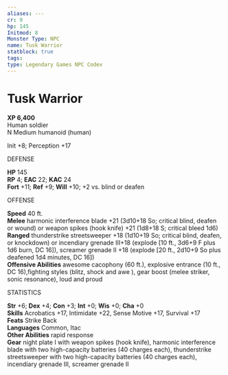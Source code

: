 ```yaml
---
aliases: ---
cr: 9
hp: 145
Initmod: 8
Monster Type: NPC
name: Tusk Warrior
statblock: true
tags: 
type: Legendary Games NPC Codex
---
```


# Tusk Warrior

**XP 6,400**  
Human soldier  
N Medium humanoid (human)

Init +8; Perception +17

DEFENSE

**HP** 145  
**RP** 4; **EAC** 22; **KAC** 24  
**Fort** +11; **Ref** +9; **Will** +10; +2 vs. blind or deafen

OFFENSE

**Speed** 40 ft.  
**Melee** harmonic interference blade +21 (3d10+18 So; critical blind, deafen or wound) or weapon spikes (hook knife) +21 (1d8+18 S; critical bleed 1d6)  
**Ranged** thunderstrike streetsweeper +18 (1d10+19 So; critical blind, deafen, or knockdown) or incendiary grenade III+18 (explode \[10 ft., 3d6+9 F plus 1d6 burn, DC 16\]), screamer grenade II +18 (explode \[20 ft., 2d10+9 So plus deafened 1d4 minutes, DC 16\])  
**Offensive Abilities** awesome cacophony (60 ft.), explosive entrance (10 ft., DC 16),fighting styles (blitz, shock and awe ), gear boost (melee striker, sonic resonance), loud and proud

STATISTICS

**Str** +6; **Dex** +4; **Con** +3; **Int** +0; **Wis** +0; **Cha** +0  
**Skills** Acrobatics +17, Intimidate +22, Sense Motive +17, Survival +17  
**Feats** Strike Back  
**Languages** Common, Itac  
**Other Abilities** rapid response  
**Gear** night plate I with weapon spikes (hook knife), harmonic interference blade with two high-capacity batteries (40 charges each), thunderstrike streetsweeper with two high-capacity batteries (40 charges each), incendiary grenade III, screamer grenade II
